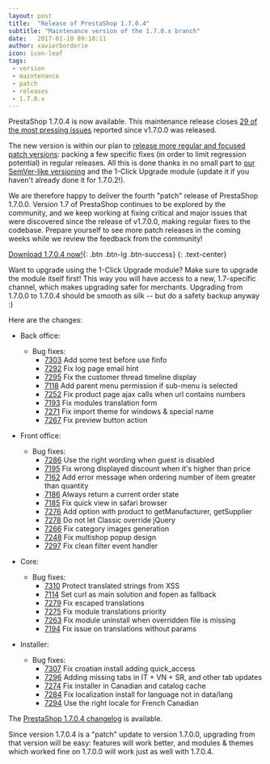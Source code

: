 ```yaml
---
layout: post
title:  "Release of PrestaShop 1.7.0.4"
subtitle: "Maintenance version of the 1.7.0.x branch"
date:   2017-01-10 09:10:11
author: xavierborderie
icon: icon-leaf
tags:
 - version
 - maintenance
 - patch
 - releases
 - 1.7.0.x
---
```


PrestaShop 1.7.0.4 is now available. This maintenance release closes [29 of the most pressing issues](https://github.com/PrestaShop/PrestaShop/milestone/16?closed=1) reported since v1.7.0.0 was released.

The new version is within our plan to [release more regular and focused patch versions](http://build.prestashop.com/news/more-focused-patch-versions/): packing a few specific fixes (in order to limit regression potential) in regular releases. All this is done thanks in no small part to [our SemVer-like versioning](http://build.prestashop.com/news/a-more-semantic-versioning-scheme/) and the 1-Click Upgrade module (update it if you haven't already done it for 1.7.0.2!).

We are therefore happy to deliver the fourth "patch" release of PrestaShop 1.7.0.0. Version 1.7 of PrestaShop continues to be explored by the community, and we keep working at fixing critical and major issues that were discovered since the release of v1.7.0.0, making regular fixes to the codebase. Prepare yourself to see more patch releases in the coming weeks while we review the feedback from the community!

[Download 1.7.0.4 now!](https://www.prestashop.com/en/download){: .btn .btn-lg .btn-success}
{: .text-center}

<div class="alert alert-important" role="alert">
Want to upgrade using the 1-Click Upgrade module? Make sure to upgrade the module itself first! This way you will have access to a new, 1.7-specific channel, which makes upgrading safer for merchants. Upgrading from 1.7.0.0 to 1.7.0.4 should be smooth as silk -- but do a safety backup anyway :)
</div>

Here are the changes:

- Back office:
   - Bug fixes:
     - [7303](https://github.com/PrestaShop/PrestaShop/pull/7303) Add some test before use finfo
     - [7292](https://github.com/PrestaShop/PrestaShop/pull/7292) Fix log page email hint
     - [7295](https://github.com/PrestaShop/PrestaShop/pull/7295) Fix the customer thread timeline display
     - [7118](https://github.com/PrestaShop/PrestaShop/pull/7118) Add parent menu permission if sub-menu is selected
     - [7252](https://github.com/PrestaShop/PrestaShop/pull/7252) Fix product page ajax calls when url contains numbers
     - [7193](https://github.com/PrestaShop/PrestaShop/pull/7193) Fix modules translation form
     - [7271](https://github.com/PrestaShop/PrestaShop/pull/7271) Fix import theme for windows & special name
     - [7267](https://github.com/PrestaShop/PrestaShop/pull/7267) Fix preview button action

 - Front office:
   - Bug fixes:
     - [7286](https://github.com/PrestaShop/PrestaShop/pull/7286) Use the right wording when guest is disabled
     - [7195](https://github.com/PrestaShop/PrestaShop/pull/7195) Fix wrong displayed discount when it's higher than price
     - [7162](https://github.com/PrestaShop/PrestaShop/pull/7162) Add error message when ordering number of item greater than quantity
     - [7186](https://github.com/PrestaShop/PrestaShop/pull/7186) Always return a current order state
     - [7185](https://github.com/PrestaShop/PrestaShop/pull/7185) Fix quick view in safari browser
     - [7276](https://github.com/PrestaShop/PrestaShop/pull/7276) Add option with product to getManufacturer, getSupplier
     - [7278](https://github.com/PrestaShop/PrestaShop/pull/7278) Do not let Classic override jQuery
     - [7266](https://github.com/PrestaShop/PrestaShop/pull/7266) Fix category images generation
     - [7248](https://github.com/PrestaShop/PrestaShop/pull/7248) Fix multishop popup design
     - [7297](https://github.com/PrestaShop/PrestaShop/pull/7297) Fix clean filter event handler

 - Core:
   - Bug fixes:
     - [7310](https://github.com/PrestaShop/PrestaShop/pull/7310) Protect translated strings from XSS
     - [7114](https://github.com/PrestaShop/PrestaShop/pull/7114) Set curl as main solution and fopen as fallback
     - [7279](https://github.com/PrestaShop/PrestaShop/pull/7279) Fix escaped translations
     - [7275](https://github.com/PrestaShop/PrestaShop/pull/7275) Fix module translations priority
     - [7263](https://github.com/PrestaShop/PrestaShop/pull/7263) Fix module uninstall when overridden file is missing
     - [7194](https://github.com/PrestaShop/PrestaShop/pull/7194) Fix issue on translations without params

- Installer:
  - Bug fixes:
     - [7307](https://github.com/PrestaShop/PrestaShop/pull/7307) Fix croatian install adding quick_access
     - [7296](https://github.com/PrestaShop/PrestaShop/pull/7296) Adding missing tabs in IT + VN + SR, and other tab updates
     - [7274](https://github.com/PrestaShop/PrestaShop/pull/7274) Fix installer in Canadian and catalog cache
     - [7284](https://github.com/PrestaShop/PrestaShop/pull/7284) Fix localization install for language not in data/lang
     - [7294](https://github.com/PrestaShop/PrestaShop/pull/7294) Use the right locale for French Canadian

The [PrestaShop 1.7.0.4 changelog](https://www.prestashop.com/en/developers-versions/changelog/1.7.0.4-stable) is available.

Since version 1.7.0.4 is a "patch" update to version 1.7.0.0, upgrading from that version will be easy: features will work better, and modules & themes which worked fine on 1.7.0.0 will work just as well with 1.7.0.4.
